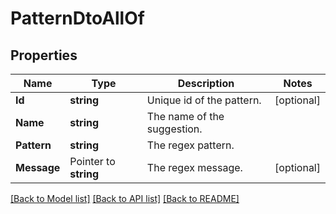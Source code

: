 # PatternDtoAllOf

## Properties

Name | Type | Description | Notes
------------ | ------------- | ------------- | -------------
**Id** | **string** | Unique id of the pattern. | [optional] 
**Name** | **string** | The name of the suggestion. | 
**Pattern** | **string** | The regex pattern. | 
**Message** | Pointer to **string** | The regex message. | [optional] 

[[Back to Model list]](../README.md#documentation-for-models) [[Back to API list]](../README.md#documentation-for-api-endpoints) [[Back to README]](../README.md)


